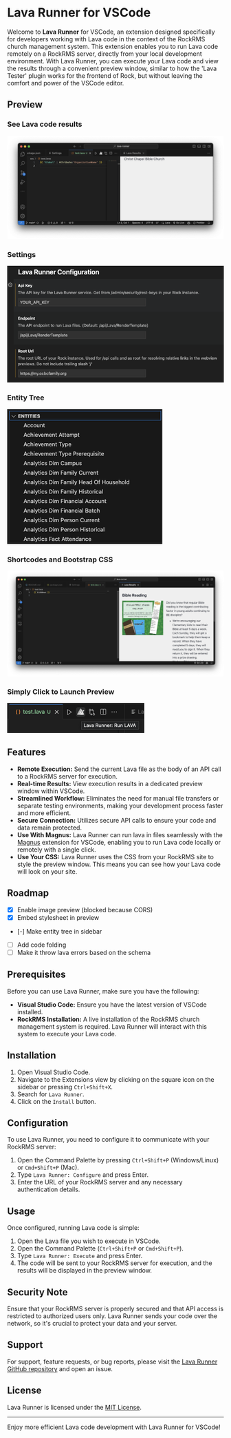 # Lava Runner for VSCode

Welcome to **Lava Runner** for VSCode, an extension designed specifically for developers working with Lava code in the context of the RockRMS church management system. This extension enables you to run Lava code remotely on a RockRMS server, directly from your local development environment. With Lava Runner, you can execute your Lava code and view the results through a convenient preview window, similar to how the 'Lava Tester' plugin works for the frontend of Rock, but without leaving the comfort and power of the VSCode editor.

## Preview 
### See Lava code results
![](https://raw.githubusercontent.com/pbassham/lava-runner/master/images/preview-vars.png)

### Settings
![](https://raw.githubusercontent.com/pbassham/lava-runner/master/images/preview-settings.png)

### Entity Tree
![](https://raw.githubusercontent.com/pbassham/lava-runner/master/images/preview-entities.png)

### Shortcodes and Bootstrap CSS
![](https://raw.githubusercontent.com/pbassham/lava-runner/master/images/preview-shortcode.png)

### Simply Click to Launch Preview 
![](https://raw.githubusercontent.com/pbassham/lava-runner/master/images/preview-run-button.png)

## Features

- **Remote Execution:** Send the current Lava file as the body of an API call to a RockRMS server for execution.
- **Real-time Results:** View execution results in a dedicated preview window within VSCode.
- **Streamlined Workflow:** Eliminates the need for manual file transfers or separate testing environments, making your development process faster and more efficient.
- **Secure Connection:** Utilizes secure API calls to ensure your code and data remain protected.
- **Use With Magnus:** Lava Runner can run lava in files seamlessly with the [Magnus](https://github.com/Triumph-Tech/magnus-vscode) extension for VSCode, enabling you to run Lava code locally or remotely with a single click.
- **Use Your CSS:** Lava Runner uses the CSS from your RockRMS site to style the preview window. This means you can see how your Lava code will look on your site.

## Roadmap
- [x] Enable image preview (blocked because CORS)
- [x] Embed stylesheet in preview
- [-] Make entity tree in sidebar
- [ ] Add code folding
- [ ] Make it throw lava errors based on the schema

## Prerequisites

Before you can use Lava Runner, make sure you have the following:

- **Visual Studio Code:** Ensure you have the latest version of VSCode installed.
- **RockRMS Installation:** A live installation of the RockRMS church management system is required. Lava Runner will interact with this system to execute your Lava code.

## Installation

1. Open Visual Studio Code.
2. Navigate to the Extensions view by clicking on the square icon on the sidebar or pressing `Ctrl+Shift+X`.
3. Search for `Lava Runner`.
4. Click on the `Install` button.

## Configuration

To use Lava Runner, you need to configure it to communicate with your RockRMS server:

1. Open the Command Palette by pressing `Ctrl+Shift+P` (Windows/Linux) or `Cmd+Shift+P` (Mac).
2. Type `Lava Runner: Configure` and press Enter.
3. Enter the URL of your RockRMS server and any necessary authentication details.

## Usage

Once configured, running Lava code is simple:

1. Open the Lava file you wish to execute in VSCode.
2. Open the Command Palette (`Ctrl+Shift+P` or `Cmd+Shift+P`).
3. Type `Lava Runner: Execute` and press Enter.
4. The code will be sent to your RockRMS server for execution, and the results will be displayed in the preview window.

## Security Note

Ensure that your RockRMS server is properly secured and that API access is restricted to authorized users only. Lava Runner sends your code over the network, so it's crucial to protect your data and your server.

## Support

For support, feature requests, or bug reports, please visit the [Lava Runner GitHub repository](https://github.com/pbassham/lava-runner) and open an issue.

## License

Lava Runner is licensed under the [MIT License](https://opensource.org/licenses/MIT).

---

Enjoy more efficient Lava code development with Lava Runner for VSCode!